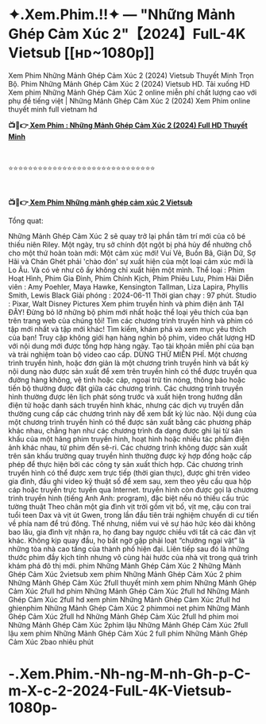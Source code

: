 <h1 class="heading-element" dir="auto">✦.Xem.Phim.!!✦ — "Những Mảnh Ghép Cảm Xúc 2"【2024】FulL-4K Vietsub [[ʜᴅ~1080p]]</h1>

Xem Phim Những Mảnh Ghép Cảm Xúc 2 (2024) Vietsub Thuyết Minh Trọn Bộ. Phim Những Mảnh Ghép Cảm Xúc 2 (2024) Vietsub HD. Tải xuống HD Xem phim Những Mảnh Ghép Cảm Xúc 2 online miễn phí chất lượng cao với phụ đề tiếng việt | Những Mảnh Ghép Cảm Xúc 2 (2024) Xem Phim online thuyết minh full vietnam hd

<p><b>📺📱👉<a href="https://jisswatch.com/vi/movie/1022789/inside-out-2" rel="noopener"> Xem Phim : Những Mảnh Ghép Cảm Xúc 2 (2024) Full HD Thuyết Minh</a></b></p>
<p><b><br></b></p>
⭐⭐⭐⭐⭐⭐⭐⭐⭐⭐⭐⭐⭐⭐⭐⭐⭐⭐⭐⭐⭐⭐⭐⭐⭐⭐⭐⭐⭐⭐
<p><b><br></b></p>
<p><b>📺📱👉<a href="https://jisswatch.com/vi/movie/1022789/inside-out-2" rel="noopener"> Xem Phim Những mảnh ghép cảm xúc 2 Vietsub</a></b></p>

Tổng quat:

Những Mảnh Ghép Cảm Xúc 2 sẽ quay trở lại phần tâm trí mới của cô bé thiếu niên Riley. Một ngày, trụ sở chính đột ngột bị phá hủy để nhường chỗ cho một thứ hoàn toàn mới: Một cảm xúc mới! Vui Vẻ, Buồn Bã, Giận Dữ, Sợ Hãi và Chán Ghét phải 'chào đón' sự xuất hiện của một loại cảm xúc mới là Lo Âu. Và có vẻ như cô ấy không chỉ xuất hiện một mình.
Thể loại : Phim Hoạt Hình, Phim Gia Đình, Phim Chính Kịch, Phim Phiêu Lưu, Phim Hài
Diễn viên : Amy Poehler, Maya Hawke, Kensington Tallman, Liza Lapira, Phyllis Smith, Lewis Black
Giải phóng : 2024-06-11
Thời gian chạy : 97 phút.
Studio : Pixar, Walt Disney Pictures
Xem phim truyền hình và phim điện ảnh TẠI ĐÂY!
Đừng bỏ lỡ những bộ phim mới nhất hoặc thể loại yêu thích của bạn trên trang web của chúng tôi!
Tìm các chương trình truyền hình và phim có tập mới nhất và tập mới khác!
Tìm kiếm, khám phá và xem mục yêu thích của bạn!
Truy cập không giới hạn hàng nghìn bộ phim, video chất lượng HD với nội dung mới được tổng hợp hàng ngày. Tạo tài khoản miễn phí của bạn và trải nghiệm toàn bộ video cao cấp. DÙNG THỬ MIỄN PHÍ.
Một chương trình truyền hình, hoặc đơn giản là một chương trình truyền hình và bất kỳ nội dung nào được sản xuất để xem trên truyền hình có thể được truyền qua đường hàng không, vệ tinh hoặc cáp, ngoại trừ tin nóng, thông báo hoặc tiến bộ thường được đặt giữa các chương trình. Các chương trình truyền hình thường được lên lịch phát sóng trước và xuất hiện trong hướng dẫn điện tử hoặc danh sách truyền hình khác, nhưng các dịch vụ truyền dẫn thường cung cấp các chương trình này để xem bất kỳ lúc nào. Nội dung của một chương trình truyền hình có thể được sản xuất bằng các phương pháp khác nhau, chẳng hạn như các chương trình đa dạng được ghi lại từ sân khấu của một hãng phim truyền hình, hoạt hình hoặc nhiều tác phẩm điện ảnh khác nhau, từ phim đến sê-ri. Các chương trình không được sản xuất trên sân khấu trường quay truyền hình thường được ký hợp đồng hoặc cấp phép để thực hiện bởi các công ty sản xuất thích hợp. Các chương trình truyền hình có thể được xem trực tiếp (thời gian thực), được ghi trên video gia đình, đầu ghi video kỹ thuật số để xem sau, xem theo yêu cầu qua hộp cáp hoặc truyền trực tuyến qua Internet. truyền hình còn được gọi là chương trình truyền hình (tiếng Anh Anh: program), đặc biệt nếu nó thiếu cấu trúc tường thuật
Theo chân một gia đình vịt trời gồm vịt bố, vịt mẹ, cậu con trai tuổi teen Dax và vịt út Gwen, trong lần đầu tiên trải nghiệm chuyến di cư tiến về phía nam để trú đông. Thế nhưng, niềm vui vẻ sự háo hức kéo dài không bao lâu, gia đình vịt nhận ra, họ đang bay ngược chiều với tất cả các đàn vịt khác. Không kịp quay đầu, họ bất ngờ gặp phải loạt “chướng ngại vật” là những tòa nhà cao tầng của thành phố hiện đại. Liên tiếp sau đó là những thước phim đầy kịch tính nhưng vô cùng hài hước của nhà vịt trong quá trình khám phá đô thị mới.
phim Những Mảnh Ghép Cảm Xúc 2
Những Mảnh Ghép Cảm Xúc 2vietsub
xem phim Những Mảnh Ghép Cảm Xúc 2
phim Những Mảnh Ghép Cảm Xúc 2full thuyết minh
xem phim Những Mảnh Ghép Cảm Xúc 2full hd
phim Những Mảnh Ghép Cảm Xúc 2full hd
Những Mảnh Ghép Cảm Xúc 2full hd
xem phim Những Mảnh Ghép Cảm Xúc 2full hd
ghienphim Những Mảnh Ghép Cảm Xúc 2
phimmoi net
phim Những Mảnh Ghép Cảm Xúc 2full hd
Những Mảnh Ghép Cảm Xúc 2full hd
phim moi
Những Mảnh Ghép Cảm Xúc 2phim lậu
Những Mảnh Ghép Cảm Xúc 2full lậu
xem phim Những Mảnh Ghép Cảm Xúc 2 full
phim Những Mảnh Ghép Cảm Xúc 2bao nhiêu phút

# -.Xem.Phim.-Nh-ng-M-nh-Gh-p-C-m-X-c-2-2024-FulL-4K-Vietsub-1080p-
